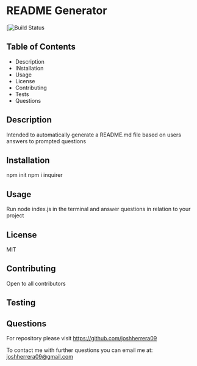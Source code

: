 
# README Generator
[![Build Status](https://img.shields.io/badge/MIT-license-red)
## Table of Contents
- Description
- INstallation
- Usage
- License
- Contributing
- Tests
- Questions
## Description
Intended to automatically generate a README.md file based on users answers to prompted questions
## Installation
npm init npm i inquirer
## Usage
Run node index.js in the terminal and answer questions in relation to your project
## License
MIT
## Contributing
Open to all contributors
## Testing

## Questions
For repository please visit https://github.com/joshherrera09

To contact me with further questions you can email me at: joshherrera09@gmail.com
